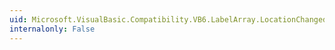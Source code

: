 ```yaml
---
uid: Microsoft.VisualBasic.Compatibility.VB6.LabelArray.LocationChanged
internalonly: False
---
```

